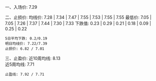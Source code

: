 一、入场价:
    7.29
    
二、止损价:
    均线价: 7.28 | 7.34 | 7.47 | 7.55 | 7.53 | 7.55 | 7.55
    最低价: 7.05 | 7.05 | 7.26 | 7.37 | 7.44 | 7.30 | 7.33
    下跌值: 0.23 | 0.29 | 0.21 | 0.18 | 0.09 | 0.25 | 0.22

    5日平均下跌: 0.2/0.19
    明日均线价: 7.22/7.39
    止损价: 6.82 / 7.01
    
三、止盈价:
    近10周均线: 8.13        
    近5周均线: 7.71       

    止盈线: 7.92 / 7.71  


